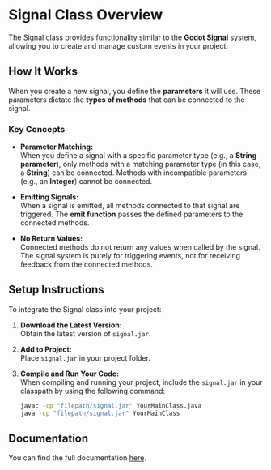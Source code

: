# Signal Class Overview

The Signal class provides functionality similar to the **Godot Signal** system, allowing you to create and manage custom events in your project.

## How It Works

When you create a new signal, you define the **parameters** it will use. These parameters dictate the **types of methods** that can be connected to the signal.

### Key Concepts

- **Parameter Matching:**  
  When you define a signal with a specific parameter type (e.g., a **String parameter**), only methods with a matching parameter type (in this case, a **String**) can be connected. Methods with incompatible parameters (e.g., an **Integer**) cannot be connected.

- **Emitting Signals:**  
  When a signal is emitted, all methods connected to that signal are triggered. The **emit function** passes the defined parameters to the connected methods.

- **No Return Values:**  
  Connected methods do not return any values when called by the signal. The signal system is purely for triggering events, not for receiving feedback from the connected methods.

## Setup Instructions

To integrate the Signal class into your project:

1. **Download the Latest Version:**  
   Obtain the latest version of `signal.jar`.

2. **Add to Project:**  
   Place `signal.jar` in your project folder.

3. **Compile and Run Your Code:**  
   When compiling and running your project, include the `signal.jar` in your classpath by using the following command:

   ```bash
   javac -cp "filepath/signal.jar" YourMainClass.java
   java -cp "filepath/signal.jar" YourMainClass


## Documentation

You can find the full documentation [here](https://nacharon.github.io/Signal-Documentation/).
